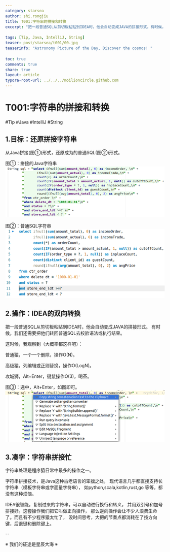 ```yaml
---
category: starsea
author: shi.rongjiu
title: T001:字符串的拼接和转换
excerpt: "把一段普通SQL从剪切板粘贴到IDEA时，他会自动变成JAVA的拼接形式。有时候，我们还需要把他们转回普通SQL去校验语法或执行结果。"

tags: [Tip, Java, IntelliJ, String]
teaser: post/starsea/t001/00.jpg
teaserinfo: "Astronomy Picture of the Day, Discover the cosmos! "

toc: true
comments: true
share: true
layout: article
typora-root-url: ../../../moilioncircle.github.com
---
```


# T001:字符串的拼接和转换

#Tip #Java #IntelliJ #String


## 1.目标：还原拼接字符串

从Java拼接(图①)形式，还原成为的普通SQL(图②)形式。

图①：拼接的Java字符串
<img src="/images/post/starsea/t001/01.png">

图②：普通SQL字符串
<img src="/images/post/starsea/t001/02.png">

## 2.操作：IDEA的双向转换

把一段普通SQL从剪切板粘贴到IDEA时，他会自动变成JAVA的拼接形式。
有时候，我们还需要把他们转回普通SQL去校验语法或执行结果。

这时候，我观察到（大概率都这样吧）：

普通猿，一个一个删除，操作O(N)。

高级猿，列编辑或正则替换，操作O(LogN)。

攻城狮，Alt+Enter，键鼠操作O(3)，喝茶。

图③：选中，Alt+Enter，如图即可。
<img src="/images/post/starsea/t001/03.png">



## 3.凑字：字符串拼接忙

字符串处理是程序猿日常中最多的操作之一。

字符串拼接技术，是Java这种古老语言的笨拙之处，
现代语言几乎都直接支持长字符串（模板字符串或字面量字符串），
如python,scala,kotlin,rust,go 等等，都没有这种烦恼。

IDEA很智能，复制过来的字符串，可以自动进行换行和转义，
并用双引号和加号拼接好。这套操作我们把它叫做正向操作，
那么逆向操作会让不少人浪费生命了。而且有不少程序猿太忙了，
没时间思考，大把的节奏点都消耗在了按方向键，后退键和删除键上。

--

※ 我们的征途是星辰大海 ※
